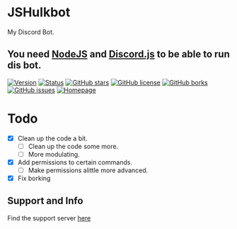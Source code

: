 # JSHulkbot
My Discord Bot.

## You need [NodeJS](https://nodejs.org/en/ "Get NodeJS") and [Discord.js](https://discord.js.org/ "Get Discord.js") to be able to run dis bot.
 
 
[![Version](https://img.shields.io/badge/Version-0.1.0-green.svg?style=flat-square)](https://github.com/FHGDev/JSHulkbot/releases)
[![Status](https://img.shields.io/badge/Status-Ready-green.svg?style=flat-square)]()
[![GitHub stars](https://img.shields.io/github/stars/FHGDev/JSHulkbot.svg?style=flat-square)](https://github.com/FHGDev/JSHulkbot/stargazers)
[![GitHub license](https://img.shields.io/github/license/FHGDev/JSHulkbot.svg?style=flat-square)](https://github.com/FHGDev/JSHulkbot/blob/master/LICENSE)
[![GitHub borks](https://img.shields.io/github/forks/FHGDev/JSHulkbot.svg?style=flat-square)](https://github.com/FHGDev/JSHulkbot/network)
[![GitHub issues](https://img.shields.io/github/issues/FHGDev/JSHulkbot.svg?style=flat-square)](https://github.com/FHGDev/JSHulkbot/issues)
[![Homepage](https://img.shields.io/badge/bot-homepage-F96854.svg?style=flat-square)](https://bot.hulkbot.ml/home "Go to Hulkbot Homepage")

# Todo

- [x] Clean up the code a bit.
    - [ ] Clean up the code some more.
    - [ ] More modulating.
- [x] Add permissions to certain commands.
    - [ ] Make permissions alittle more advanced.
- [x] Fix borking

## Support and Info
   Find the support server [here](https://discord.gg/qEFNkxB "Click to join the invite server")
